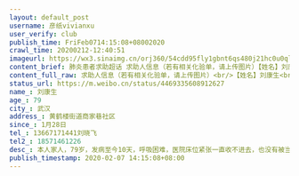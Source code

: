 ```yaml
---
layout: default_post
username: 彦纸vivianxu
user_verify: club
publish_time: FriFeb0714:15:08+08002020
crawl_time: 20200212-12:40:51
imageurl: https://wx3.sinaimg.cn/orj360/54cdd95fly1gbnt6qs480j21hc0u0ql8.jpg
content_brief: 肺炎患者求助超话 求助人信息（若有相关化验单，请上传图片）【姓名】刘康生【年龄】79【所在城市】武汉【所在小区、社区】黄鹤楼街道商家巷社区【患病时间】1月28日【联系方式】13667171441 刘晓飞【其他紧急联系人】18571461226【病情描述】本人家人，79岁，发病至今10天，呼吸困难，医 ...全文
content_full_raw: 求助人信息（若有相关化验单，请上传图片）<br/>【姓名】刘康生<br/>【年龄】79<br/>【所在城市】武汉<br/>【所在小区、社区】黄鹤楼街道商家巷社区<br/>【患病时间】1月28日<br/>【联系方式】13667171441刘晓飞<br/>【其他紧急联系人】18571461226<br/>【病情描述】本人家人，79岁，发病至今10天，呼吸困难，医院床位紧张一直收不进去，也没有被当做疑似病例，由社区安排宾馆隔离，一家五口包括一个十岁小孩，住在一套房子里，只有两个房间，自我隔离条件很差。昨日确诊，但是仍被告知，在家等着医院收不进去，社区会尽快安排。吃的是确诊前开的普通肺炎药物，没有效果，目前精神越来越差了。媒体信息收集的也填了，无应答，方舱超龄了也住不进去而且身体条件也不符合。不知道还有什么其他途径可以安排老人入院，如有需要联系，请联系刘晓飞13667171441。如果有任何渠道可以入院，请告知，感激不尽🙏
status_url: https://m.weibo.cn/status/4469335608912627
name_: 刘康生
age_: 79
city_: 武汉
address_: 黄鹤楼街道商家巷社区
since_: 1月28日
tel_: 13667171441刘晓飞
tel2_: 18571461226
desc_: 本人家人，79岁，发病至今10天，呼吸困难，医院床位紧张一直收不进去，也没有被当做疑似病例，由社区安排宾馆隔离，一家五口包括一个十岁小孩，住在一套房子里，只有两个房间，自我隔离条件很差。昨日确诊，但是仍被告知，在家等着医院收不进去，社区会尽快安排。吃的是确诊前开的普通肺炎药物，没有效果，目前精神越来越差了。媒体信息收集的也填了，无应答，方舱超龄了也住不进去而且身体条件也不符合。不知道还有什么其他途径可以安排老人入院，如有需要联系，请联系刘晓飞13667171441。如果有任何渠道可以入院，请告知，感激不尽🙏
publish_timestamp: 2020-02-07 14:15:08+08:00
---
```


